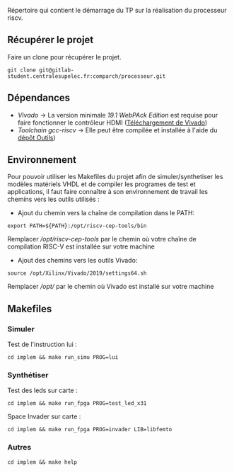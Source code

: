 Répertoire qui contient le démarrage du TP sur la réalisation du processeur riscv.

## Récupérer le projet

Faire un clone pour récupérer le projet.

`git clone git@gitlab-student.centralesupelec.fr:comparch/processeur.git`

## Dépendances

- _Vivado_ -> La version minimale _19.1 WebPAck Edition_ est requise pour faire fonctionner le contrôleur HDMI ([Téléchargement de Vivado](https://www.xilinx.com/support/download.html))
- _Toolchain gcc-riscv_ -> Elle peut être compilée et installée à l'aide du [dépôt Outils](https://gricad-gitlab.univ-grenoble-alpes.fr/riscv-ens/outils))

## Environnement

Pour pouvoir utiliser les Makefiles du projet afin de simuler/synthetiser les modèles matériels VHDL et de compiler les programes de test et applications, il faut faire connaître à son environnement de travail les chemins vers les outils utilisés :

- Ajout du chemin vers la chaîne de compilation dans le PATH:

`export PATH=${PATH}:/opt/riscv-cep-tools/bin`

Remplacer _/opt/riscv-cep-tools_ par le chemin où votre chaîne
de compilation RISC-V est installée sur votre machine

- Ajout des chemins vers les outils Vivado:

`source /opt/Xilinx/Vivado/2019/settings64.sh`

Remplacer _/opt/_ par le chemin où Vivado est installé sur votre machine

## Makefiles

### Simuler

Test de l'instruction lui :

`cd implem && make run_simu PROG=lui `

### Synthétiser

Test des leds sur carte :

`cd implem && make run_fpga PROG=test_led_x31`

Space Invader sur carte :

`cd implem && make run_fpga PROG=invader LIB=libfemto`

### Autres

`cd implem && make help`
